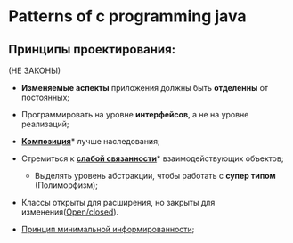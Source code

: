 # Patterns of c programming java

## Принципы проектирования: 
(НЕ ЗАКОНЫ)

* **Изменяемые аспекты** приложения должны быть **отделенны** от постоянных;

* Программировать на уровне **интерфейсов**, а не на уровне реализаций;

* [**Композиция**][Composition]* лучше наследования;

* Стремиться к [**слабой связанности**][LowCoupling]* взаимодействующих объектов;
  - Выделять уровень абстракции, чтобы работать с **супер типом** (Полиморфизм);
  
* Классы открыты для расширения, но закрыты для изменения([Open/closed][OCP]).

* [Принцип минимальной информированности][Demetra];


[LowCoupling]: </src/AdditionalDocs/LowCoupling.md>
[Composition]: </src/AdditionalDocs/Composition.md>
[Demetra]: </src/AdditionalDocs/Principle_of_Least_Knowledge.md>
[God-Object]: </src/AdditionalDocs/AntiPatterns/God-Object.md>
[OCP]: </src/AdditionalDocs/SOLID/Open-Closed_principle.md>
[DIP]: </src/AdditionalDocs/SOLID/Dependency_Inversion_principle.md>


[Abstract_Factory]: </src/Creational/Factorys/Abstract_Factory/Abstract_Factory.md>
[Factory_Method]: </src/Creational/Factorys/Factory_Method/Factory_Method.md>
[Builder]: </src/Creational/Builder/Builder.md>
[Prototype]: </src/Creational/Prototype/Prototype.md>
[Singleton]: </src/Creational/Singleton/Singleton.md>

[Adapter]: </src/Structural/Adapter/Adapter.md>
[Bridge]: </src/Structural/Bridge/Bridge.md>
[Composite]: </src/Structural/Composite/Composite.md>
[Decorator]: </src/Structural/Decorator/Decorator.md>
[Facade]: </src/Structural/Facade/Facade.md>
[Flyweight]: </src/Structural/Flyweight/Flyweight.md>
[Proxy]: </src/Structural/Proxy/Proxy.md>

[Chain_of_Responsibility]: </src/Behavioral/Chain_of_Responsibility/Chain_of_Responsibility.md>
[Command]: </src/Behavioral/Command/Command.md>
[Iterator]: </src/Behavioral/Iterator/Iterator.md>
[Mediator]: </src/Behavioral/Mediator/Mediator.md>
[Memento]: </src/Behavioral/Memento/Memento.md>
[Observer]: </src/Behavioral/Observer/Observer.md>
[State]: </src/Behavioral/State/State.md>
[Strategy]: </src/Behavioral/Strategy/Strategy.md>
[Template_Method]: </src/Behavioral/Template_Method/Template_Method.md>
[Visitor]: </src/Behavioral/Visitor/Visitor.md>
